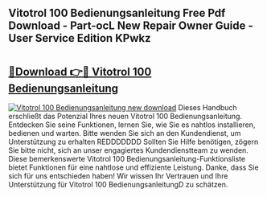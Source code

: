 ## Vitotrol 100 Bedienungsanleitung Free Pdf Download - Part-ocL New Repair Owner Guide - User Service Edition KPwkz

# <h2><a href="http://df1hipp.blite.top/?on=Vitotrol+100+Bedienungsanleitung">🔗Download 👉🔴 Vitotrol 100 Bedienungsanleitung</a></h2>

[![Vitotrol 100 Bedienungsanleitung new download](https://i.imgur.com/lujVjoI.png)](http://df1hipp.blite.top/?on=Vitotrol+100+Bedienungsanleitung)
Dieses Handbuch erschließt das Potenzial Ihres neuen Vitotrol 100 Bedienungsanleitung. Entdecken Sie seine Funktionen, lernen Sie, wie Sie es nahtlos installieren, bedienen und warten. Bitte wenden Sie sich an den Kundendienst, um Unterstützung zu erhalten REDDDDDDD Sollten Sie Hilfe benötigen, zögern Sie bitte nicht, sich an unser engagiertes Kundendienstteam zu wenden. Diese bemerkenswerte Vitotrol 100 Bedienungsanleitung-Funktionsliste bietet Funktionen für eine nahtlose und effiziente Leistung. Danke, dass Sie sich für uns entschieden haben! Wir wissen Ihr Vertrauen und Ihre Unterstützung für Vitotrol 100 BedienungsanleitungD zu schätzen.
